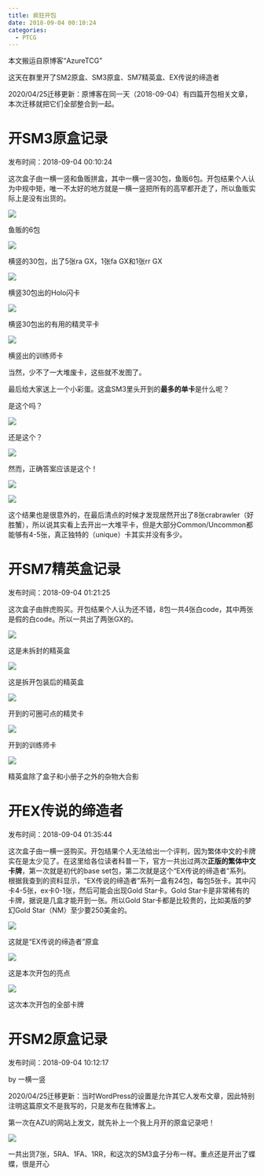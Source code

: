 ```yaml
---
title: 疯狂开包
date: 2018-09-04 00:10:24
categories:
  - PTCG
---
```

本文搬运自原博客“AzureTCG”

这天在群里开了SM2原盒、SM3原盒、SM7精英盒、EX传说的缔造者

<!--more-->

2020/04/25迁移更新：原博客在同一天（2018-09-04）有四篇开包相关文章，本次迁移就把它们全部整合到一起。

# 开SM3原盒记录

发布时间：2018-09-04 00:10:24

这次盒子由一横一竖和鱼贩拼盒，其中一横一竖30包，鱼贩6包。开包结果个人认为中规中矩，唯一不太好的地方就是一横一竖把所有的高罕都开走了，所以鱼贩实际上是没有出货的。

![](https://raw.githubusercontent.com/oscarcx123/hexo_resource/master/img/ptcg_20180904_sm3_booster_box_1.jpg)

鱼贩的6包

![](https://raw.githubusercontent.com/oscarcx123/hexo_resource/master/img/ptcg_20180904_sm3_booster_box_2.jpg)

横竖的30包，出了5张ra GX，1张fa GX和1张rr GX

![](https://raw.githubusercontent.com/oscarcx123/hexo_resource/master/img/ptcg_20180904_sm3_booster_box_3.jpg)

横竖30包出的Holo闪卡

![](https://raw.githubusercontent.com/oscarcx123/hexo_resource/master/img/ptcg_20180904_sm3_booster_box_4.jpg)

横竖30包出的有用的精灵平卡

![](https://raw.githubusercontent.com/oscarcx123/hexo_resource/master/img/ptcg_20180904_sm3_booster_box_5.jpg)

横竖出的训练师卡

当然，少不了一大堆废卡，这些就不发图了。

最后给大家送上一个小彩蛋。这盒SM3里头开到的**最多的单卡**是什么呢？

是这个吗？

![](https://raw.githubusercontent.com/oscarcx123/hexo_resource/master/img/ptcg_20180904_sm3_booster_box_6.jpg)

还是这个？

![](https://raw.githubusercontent.com/oscarcx123/hexo_resource/master/img/ptcg_20180904_sm3_booster_box_7.jpg)

然而，正确答案应该是这个！

![](https://raw.githubusercontent.com/oscarcx123/hexo_resource/master/img/ptcg_20180904_sm3_booster_box_8.jpg)

![](https://raw.githubusercontent.com/oscarcx123/hexo_resource/master/img/ptcg_20180904_sm3_booster_box_9.jpg)

这个结果也是很意外的，在最后清点的时候才发现居然开出了8张crabrawler（好胜蟹），所以说其实看上去开出一大堆平卡，但是大部分Common/Uncommon都能够有4-5张，真正独特的（unique）卡其实并没有多少。

# 开SM7精英盒记录

发布时间：2018-09-04 01:21:25

这次盒子由胖虎购买。开包结果个人认为还不错，8包一共4张白code，其中两张是假的白code。所以一共出了两张GX的。

![](https://raw.githubusercontent.com/oscarcx123/hexo_resource/master/img/ptcg_20180904_sm7_elite_box_1.jpg)

这是未拆封的精英盒

![](https://raw.githubusercontent.com/oscarcx123/hexo_resource/master/img/ptcg_20180904_sm7_elite_box_2.jpg)

这是拆开包装后的精英盒

![](https://raw.githubusercontent.com/oscarcx123/hexo_resource/master/img/ptcg_20180904_sm7_elite_box_3.jpg)

开到的可圈可点的精灵卡

![](https://raw.githubusercontent.com/oscarcx123/hexo_resource/master/img/ptcg_20180904_sm7_elite_box_4.jpg)

开到的训练师卡

![](https://raw.githubusercontent.com/oscarcx123/hexo_resource/master/img/ptcg_20180904_sm7_elite_box_5.jpg)

精英盒除了盒子和小册子之外的杂物大合影

# 开EX传说的缔造者

发布时间：2018-09-04 01:35:44

这次盒子由一横一竖购买。开包结果个人无法给出一个评判，因为繁体中文的卡牌实在是太少见了。在这里给各位读者科普一下，官方一共出过两次**正版的繁体中文卡牌**，第一次就是初代的base set包，第二次就是这个“EX传说的缔造者”系列。根据我查到的资料显示，“EX传说的缔造者”系列一盒有24包，每包5张卡。其中闪卡4-5张，ex卡0-1张，然后可能会出现Gold Star卡。Gold Star卡是非常稀有的卡牌，据说是几盒才能开到一张。所以Gold Star卡都是比较贵的，比如美版的梦幻Gold Star（NM）至少要250美金的。

![](https://raw.githubusercontent.com/oscarcx123/hexo_resource/master/img/ptcg_20180904_ex_legends_1.jpg)

这就是“EX传说的缔造者”原盒

![](https://raw.githubusercontent.com/oscarcx123/hexo_resource/master/img/ptcg_20180904_ex_legends_2.jpg)

这是本次开包的亮点

![](https://raw.githubusercontent.com/oscarcx123/hexo_resource/master/img/ptcg_20180904_ex_legends_3.jpg)

这次本次开包的全部卡牌

# 开SM2原盒记录

发布时间：2018-09-04 10:12:17

by 一横一竖

2020/04/25迁移更新：当时WordPress的设置是允许其它人发布文章，因此特别注明这篇原文不是我写的，只是发布在我博客上。

第一次在AZU的网站上发文，就先补上一个我上月开的原盒记录吧！

![](https://raw.githubusercontent.com/oscarcx123/hexo_resource/master/img/ptcg_20180904_sm2_booster_box_1.jpeg)

一共出货7张，5RA、1FA、1RR，和这次的SM3盒子分布一样。重点还是开出了蝶蝶，很是开心
